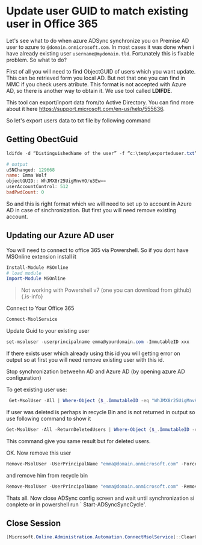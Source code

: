 # Update user GUID to match existing user in Office 365

Let's see what to do when azure ADSync synchronize you on Premise AD user to azure to `@domain.onmicrosoft.com`. In most cases it was done when i have already existing user `username@mydomain.tld`. Fortunately this is fixable problem. So what to do?

First of all you will need to find ObjectGUID of users which you want update. This can be retrieved form you local AD. But not that one you can find in MMC if you check users atribute. This format is not accepted with Azure AD, so there is another way to obtain it. We use tool called  **LDIFDE**.

This tool can export/inport data from/to Active Directory. You can find more about it here https://support.microsoft.com/en-us/help/555636.

So let's export users data to txt file by following command

## Getting ObectGuid

```powershell
ldifde -d “DistinguishedName of the user” -f “c:\temp\exporteduser.txt”
```

```powershell
# output
uSNChanged: 129668
name: Emma Wolf
objectGUID:: WhJMX8r25UigMnvHO/u3Ew==
userAccountControl: 512
badPwdCount: 0
```

So and this is right format which we will need to set up to account in Azure AD in case of sinchronization. But first you will need remove existing account. 

## Updating our Azure AD user

You will need to connect to office 365 via Powershell. So if you dont have MSOnline extension install it

```powershell
Install-Module MSOnline
# load module
Import-Module MSOnline
```

> Not working with Powershell v7 (one you can download from github)
{.is-info}


Connect to Your Office 365

```powershell
Connect-MsolService 
```

Update Guid to your existing user

```powershell
set-msoluser -userprincipalname emma@yourdomain.com -ImmutableID xxx
```

If there exists user which already using this id you will getting error on output so at first you will need remove existing user with this id.

Stop synchronization betweehn AD and Azure AD (by opening azure AD configuration)

To get existing user use:

```powershell
 Get-MsolUser -All | Where-Object {$_.ImmutableID -eq "WhJMX8r25UigMnvHO/u3Ew=="}
```

If user was deleted is perhaps in recycle Bin and is not returned in output so use following command to show it

```powershell
Get-MsolUser -All -ReturnDeletedUsers | Where-Object {$_.ImmutableID -eq “WhJMX8r25UigMnvHO/u3Ew==”}
```

This command give you same result but for deleted users.

OK. Now remove this user

```powershell
Remove-MsolUser -UserPrincipalName "emma@domain.onmicrosoft.com" -Force
```

and remove him from recycle bin

```powershell
Remove-MsolUser -UserPrincipalName "emma@domain.onmicrosoft.com" -RemoveFromRecycleBin
```

Thats all. Now close ADSync config screen and wait until synchronization si conplete or in powershell run ` Start-ADSyncSyncCycle'.

## Close Session

```powershell
[Microsoft.Online.Administration.Automation.ConnectMsolService]::ClearUserSessionState()
```